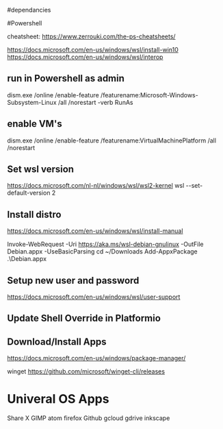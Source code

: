 
#dependancies

#Powershell

cheatsheet: https://www.zerrouki.com/the-ps-cheatsheets/

https://docs.microsoft.com/en-us/windows/wsl/install-win10
https://docs.microsoft.com/en-us/windows/wsl/interop
## run in Powershell as admin

dism.exe /online /enable-feature /featurename:Microsoft-Windows-Subsystem-Linux /all /norestart -verb RunAs

## enable VM's
dism.exe /online /enable-feature /featurename:VirtualMachinePlatform /all /norestart

## Set wsl version
https://docs.microsoft.com/nl-nl/windows/wsl/wsl2-kernel
wsl --set-default-version 2

## Install distro
https://docs.microsoft.com/en-us/windows/wsl/install-manual

Invoke-WebRequest -Uri https://aka.ms/wsl-debian-gnulinux -OutFile Debian.appx -UseBasicParsing
cd ~/Downloads
Add-AppxPackage .\Debian.appx

## Setup new user and password
https://docs.microsoft.com/en-us/windows/wsl/user-support

## Update Shell Override in Platformio

## Download/Install Apps

https://docs.microsoft.com/en-us/windows/package-manager/

winget https://github.com/microsoft/winget-cli/releases

# Univeral OS Apps
Share X
GIMP
atom
firefox
Github
gcloud
gdrive
inkscape
